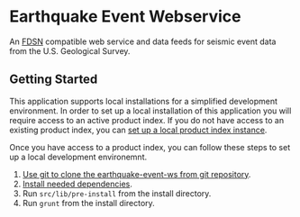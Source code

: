 Earthquake Event Webservice
===========================

An [FDSN](http://www.fdsn.org/webservices/FDSN-WS-Specifications-1.1.pdf)
compatible web service and data feeds for seismic event data from the U.S.
Geological Survey.

Getting Started
---------------

This application supports local installations for a simplified development
environment. In order to set up a local installation of this application you
will require access to an active product index. If you do not have access to an
existing product index, you can [set up a local product index instance](http://ehppdl1.cr.usgs.gov/).

Once you have access to a product index, you can follow these steps to set up
a local development environemnt.

1. [Use git to clone the earthquake-event-ws from git repository](docs/git.md).
2. [Install needed dependencies](docs/deps.md).
3. Run ```src/lib/pre-install``` from the install directory.
4. Run ```grunt``` from the install directory.